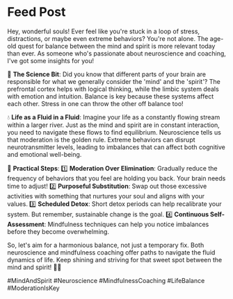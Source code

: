 # Feed Post

Hey, wonderful souls! Ever feel like you're stuck in a loop of stress, distractions, or maybe even extreme behaviors? You're not alone. The age-old quest for balance between the mind and spirit is more relevant today than ever. As someone who's passionate about neuroscience and coaching, I've got some insights for you!

🧠 **The Science Bit**: Did you know that different parts of your brain are responsible for what we generally consider the 'mind' and the 'spirit'? The prefrontal cortex helps with logical thinking, while the limbic system deals with emotion and intuition. Balance is key because these systems affect each other. Stress in one can throw the other off balance too!

💧 **Life as a Fluid in a Fluid**: Imagine your life as a constantly flowing stream within a larger river. Just as the mind and spirit are in constant interaction, you need to navigate these flows to find equilibrium. Neuroscience tells us that moderation is the golden rule. Extreme behaviors can disrupt neurotransmitter levels, leading to imbalances that can affect both cognitive and emotional well-being.

🌱 **Practical Steps**:
1️⃣ **Moderation Over Elimination**: Gradually reduce the frequency of behaviors that you feel are holding you back. Your brain needs time to adjust!
2️⃣ **Purposeful Substitution**: Swap out those excessive activities with something that nurtures your soul and aligns with your values.
3️⃣ **Scheduled Detox**: Short detox periods can help recalibrate your system. But remember, sustainable change is the goal.
4️⃣ **Continuous Self-Assessment**: Mindfulness techniques can help you notice imbalances before they become overwhelming.

So, let's aim for a harmonious balance, not just a temporary fix. Both neuroscience and mindfulness coaching offer paths to navigate the fluid dynamics of life. Keep shining and striving for that sweet spot between the mind and spirit! 🌟✨

#MindAndSpirit #Neuroscience #MindfulnessCoaching #LifeBalance #ModerationIsKey